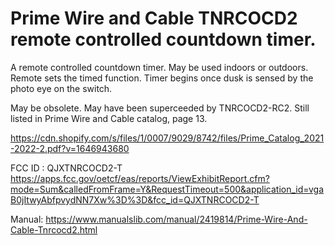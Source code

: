 # Prime Wire and Cable TNRCOCD2 remote controlled countdown timer. 

A remote controlled countdown timer.  May be used indoors or outdoors.  Remote sets the timed function.  Timer begins once
dusk is sensed by the photo eye on the switch.

May be obsolete.  May have been superceeded by TNRCOCD2-RC2.  Still listed in Prime Wire and Cable catalog, page 13.

https://cdn.shopify.com/s/files/1/0007/9029/8742/files/Prime_Catalog_2021-2022-2.pdf?v=1646943680

FCC ID : QJXTNRCOCD2-T
https://apps.fcc.gov/oetcf/eas/reports/ViewExhibitReport.cfm?mode=Sum&calledFromFrame=Y&RequestTimeout=500&application_id=vgaB0jItwyAbfpvydNN7Xw%3D%3D&fcc_id=QJXTNRCOCD2-T

Manual: https://www.manualslib.com/manual/2419814/Prime-Wire-And-Cable-Tnrcocd2.html
